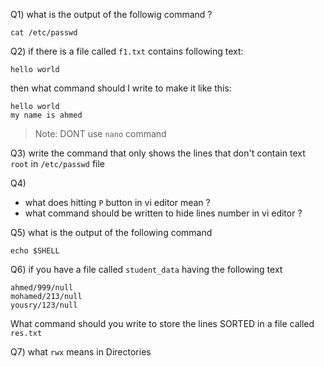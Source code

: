 Q1) what is the output of the followig command ?
```
cat /etc/passwd
```
Q2) 
if there is a file called `f1.txt` contains following text:
````
hello world
````
then what command should I write to make it like this:
````
hello world
my name is ahmed
````
> Note: DONT use `nano` command

Q3) write the command that only shows the lines that don't contain text `root` in `/etc/passwd` file


Q4) 
- what does hitting `P` button in vi editor mean ?
- what command should be written to hide lines number in vi editor ?

Q5) what is the output of the following command
````
echo $SHELL
````

Q6) if you have a file called `student_data` having the following text
````
ahmed/999/null
mohamed/213/null
yousry/123/null
````
What command should you write to store the lines SORTED in a file called `res.txt`

Q7) what `rwx` means in Directories
